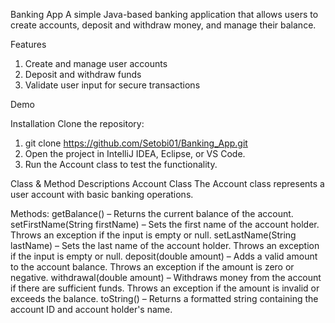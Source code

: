 Banking App
A simple Java-based banking application that allows users to create accounts, deposit and withdraw money, and manage their balance.

Features
1. Create and manage user accounts
2. Deposit and withdraw funds
3. Validate user input for secure transactions

Demo


Installation
Clone the repository:
1. git clone https://github.com/Setobi01/Banking_App.git
2. Open the project in IntelliJ IDEA, Eclipse, or VS Code.
3. Run the Account class to test the functionality.


Class & Method Descriptions
Account Class
The Account class represents a user account with basic banking operations.

Methods:
getBalance() – Returns the current balance of the account.
setFirstName(String firstName) – Sets the first name of the account holder. Throws an exception if the input is empty or null.
setLastName(String lastName) – Sets the last name of the account holder. Throws an exception if the input is empty or null.
deposit(double amount) – Adds a valid amount to the account balance. Throws an exception if the amount is zero or negative.
withdrawal(double amount) – Withdraws money from the account if there are sufficient funds. Throws an exception if the amount is invalid or exceeds the balance.
toString() – Returns a formatted string containing the account ID and account holder's name.
